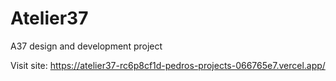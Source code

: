 # Atelier37

A37 design and development project

Visit site: https://atelier37-rc6p8cf1d-pedros-projects-066765e7.vercel.app/